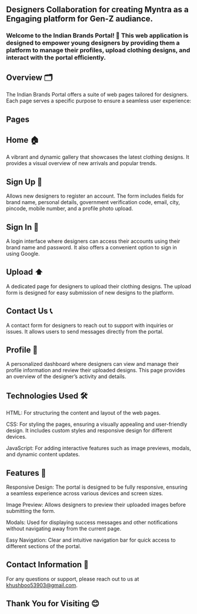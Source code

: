## Designers Collaboration for creating Myntra as a Engaging platform for Gen-Z audiance.

### Welcome to the Indian Brands Portal! 🌟 This web application is designed to empower young designers by providing them a platform to manage their profiles, upload clothing designs, and interact with the portal efficiently.

## Overview 🗂️
The Indian Brands Portal offers a suite of web pages tailored for designers. Each page serves a specific purpose to ensure a seamless user experience:

## **Pages**

## Home 🏠
A vibrant and dynamic gallery that showcases the latest clothing designs. It provides a visual overview of new arrivals and popular trends.
## Sign Up 📝
Allows new designers to register an account. The form includes fields for brand name, personal details, government verification code, email, city, pincode, mobile number, and a profile photo upload.
## Sign In 🔑
A login interface where designers can access their accounts using their brand name and password. It also offers a convenient option to sign in using Google.
## Upload ⬆️
A dedicated page for designers to upload their clothing designs. The upload form is designed for easy submission of new designs to the platform.
## Contact Us 📞
A contact form for designers to reach out to support with inquiries or issues. It allows users to send messages directly from the portal.
## Profile 👤
A personalized dashboard where designers can view and manage their profile information and review their uploaded designs. This page provides an overview of the designer’s activity and details.
## Technologies Used 🛠️
HTML: For structuring the content and layout of the web pages.

CSS: For styling the pages, ensuring a visually appealing and user-friendly design. It includes custom styles and responsive design for different devices.

JavaScript: For adding interactive features such as image previews, modals, and dynamic content updates.

## Features 🚀
Responsive Design: The portal is designed to be fully responsive, ensuring a seamless experience across various devices and screen sizes.

Image Preview: Allows designers to preview their uploaded images before submitting the form.

Modals: Used for displaying success messages and other notifications without navigating away from the current page.

Easy Navigation: Clear and intuitive navigation bar for quick access to different sections of the portal.

## Contact Information 📧
For any questions or support, please reach out to us at khushboo53903@gmail.com.

## Thank You for Visiting 😊

